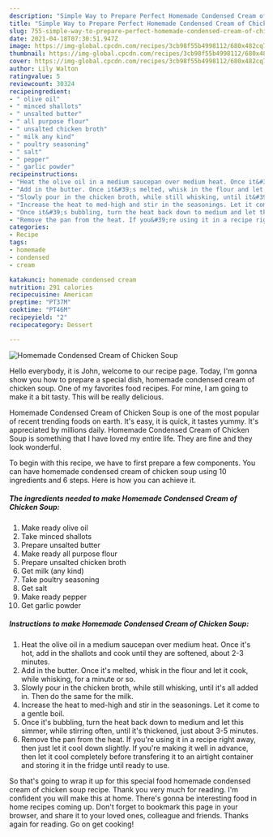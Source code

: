 ```yaml
---
description: "Simple Way to Prepare Perfect Homemade Condensed Cream of Chicken Soup"
title: "Simple Way to Prepare Perfect Homemade Condensed Cream of Chicken Soup"
slug: 755-simple-way-to-prepare-perfect-homemade-condensed-cream-of-chicken-soup
date: 2021-04-18T07:30:51.947Z
image: https://img-global.cpcdn.com/recipes/3cb98f55b4998112/680x482cq70/homemade-condensed-cream-of-chicken-soup-recipe-main-photo.jpg
thumbnail: https://img-global.cpcdn.com/recipes/3cb98f55b4998112/680x482cq70/homemade-condensed-cream-of-chicken-soup-recipe-main-photo.jpg
cover: https://img-global.cpcdn.com/recipes/3cb98f55b4998112/680x482cq70/homemade-condensed-cream-of-chicken-soup-recipe-main-photo.jpg
author: Lily Walton
ratingvalue: 5
reviewcount: 30324
recipeingredient:
- " olive oil"
- " minced shallots"
- " unsalted butter"
- " all purpose flour"
- " unsalted chicken broth"
- " milk any kind"
- " poultry seasoning"
- " salt"
- " pepper"
- " garlic powder"
recipeinstructions:
- "Heat the olive oil in a medium saucepan over medium heat. Once it&#39;s hot, add in the shallots and cook until they are softened, about 2-3 minutes."
- "Add in the butter. Once it&#39;s melted, whisk in the flour and let it cook, while whisking, for a minute or so."
- "Slowly pour in the chicken broth, while still whisking, until it&#39;s all added in. Then do the same for the milk."
- "Increase the heat to med-high and stir in the seasonings. Let it come to a gentle boil."
- "Once it&#39;s bubbling, turn the heat back down to medium and let this simmer, while stirring often, until it&#39;s thickened, just about 3-5 minutes."
- "Remove the pan from the heat. If you&#39;re using it in a recipe right away, then just let it cool down slightly. If you&#39;re making it well in advance, then let it cool completely before transfering it to an airtight container and storing it in the fridge until ready to use."
categories:
- Recipe
tags:
- homemade
- condensed
- cream

katakunci: homemade condensed cream 
nutrition: 291 calories
recipecuisine: American
preptime: "PT37M"
cooktime: "PT46M"
recipeyield: "2"
recipecategory: Dessert

---
```



![Homemade Condensed Cream of Chicken Soup](https://img-global.cpcdn.com/recipes/3cb98f55b4998112/680x482cq70/homemade-condensed-cream-of-chicken-soup-recipe-main-photo.jpg)

Hello everybody, it is John, welcome to our recipe page. Today, I'm gonna show you how to prepare a special dish, homemade condensed cream of chicken soup. One of my favorites food recipes. For mine, I am going to make it a bit tasty. This will be really delicious.

Homemade Condensed Cream of Chicken Soup is one of the most popular of recent trending foods on earth. It's easy, it is quick, it tastes yummy. It's appreciated by millions daily. Homemade Condensed Cream of Chicken Soup is something that I have loved my entire life. They are fine and they look wonderful.




To begin with this recipe, we have to first prepare a few components. You can have homemade condensed cream of chicken soup using 10 ingredients and 6 steps. Here is how you can achieve it.

<!--inarticleads1-->

##### The ingredients needed to make Homemade Condensed Cream of Chicken Soup:

1. Make ready  olive oil
1. Take  minced shallots
1. Prepare  unsalted butter
1. Make ready  all purpose flour
1. Prepare  unsalted chicken broth
1. Get  milk (any kind)
1. Take  poultry seasoning
1. Get  salt
1. Make ready  pepper
1. Get  garlic powder




<!--inarticleads2-->

##### Instructions to make Homemade Condensed Cream of Chicken Soup:

1. Heat the olive oil in a medium saucepan over medium heat. Once it&#39;s hot, add in the shallots and cook until they are softened, about 2-3 minutes.
1. Add in the butter. Once it&#39;s melted, whisk in the flour and let it cook, while whisking, for a minute or so.
1. Slowly pour in the chicken broth, while still whisking, until it&#39;s all added in. Then do the same for the milk.
1. Increase the heat to med-high and stir in the seasonings. Let it come to a gentle boil.
1. Once it&#39;s bubbling, turn the heat back down to medium and let this simmer, while stirring often, until it&#39;s thickened, just about 3-5 minutes.
1. Remove the pan from the heat. If you&#39;re using it in a recipe right away, then just let it cool down slightly. If you&#39;re making it well in advance, then let it cool completely before transfering it to an airtight container and storing it in the fridge until ready to use.




So that's going to wrap it up for this special food homemade condensed cream of chicken soup recipe. Thank you very much for reading. I'm confident you will make this at home. There's gonna be interesting food in home recipes coming up. Don't forget to bookmark this page in your browser, and share it to your loved ones, colleague and friends. Thanks again for reading. Go on get cooking!
